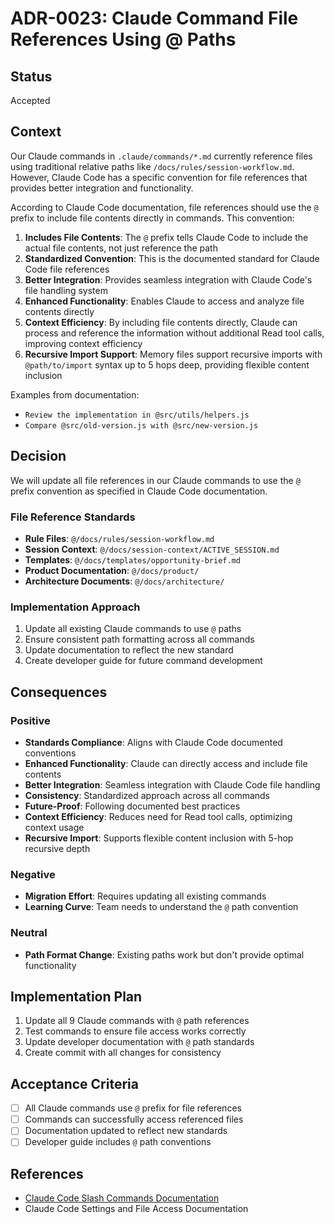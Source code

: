 # ADR-0023: Claude Command File References Using @ Paths

## Status
Accepted

## Context
Our Claude commands in `.claude/commands/*.md` currently reference files using traditional relative paths like `/docs/rules/session-workflow.md`. However, Claude Code has a specific convention for file references that provides better integration and functionality.

According to Claude Code documentation, file references should use the `@` prefix to include file contents directly in commands. This convention:

1. **Includes File Contents**: The `@` prefix tells Claude Code to include the actual file contents, not just reference the path
2. **Standardized Convention**: This is the documented standard for Claude Code file references
3. **Better Integration**: Provides seamless integration with Claude Code's file handling system
4. **Enhanced Functionality**: Enables Claude to access and analyze file contents directly
5. **Context Efficiency**: By including file contents directly, Claude can process and reference the information without additional Read tool calls, improving context efficiency
6. **Recursive Import Support**: Memory files support recursive imports with `@path/to/import` syntax up to 5 hops deep, providing flexible content inclusion

Examples from documentation:
- `Review the implementation in @src/utils/helpers.js`
- `Compare @src/old-version.js with @src/new-version.js`

## Decision
We will update all file references in our Claude commands to use the `@` prefix convention as specified in Claude Code documentation.

### File Reference Standards
- **Rule Files**: `@/docs/rules/session-workflow.md`
- **Session Context**: `@/docs/session-context/ACTIVE_SESSION.md`
- **Templates**: `@/docs/templates/opportunity-brief.md`
- **Product Documentation**: `@/docs/product/`
- **Architecture Documents**: `@/docs/architecture/`

### Implementation Approach
1. Update all existing Claude commands to use `@` paths
2. Ensure consistent path formatting across all commands
3. Update documentation to reflect the new standard
4. Create developer guide for future command development

## Consequences

### Positive
- **Standards Compliance**: Aligns with Claude Code documented conventions
- **Enhanced Functionality**: Claude can directly access and include file contents
- **Better Integration**: Seamless integration with Claude Code file handling
- **Consistency**: Standardized approach across all commands
- **Future-Proof**: Following documented best practices
- **Context Efficiency**: Reduces need for Read tool calls, optimizing context usage
- **Recursive Import**: Supports flexible content inclusion with 5-hop recursive depth

### Negative
- **Migration Effort**: Requires updating all existing commands
- **Learning Curve**: Team needs to understand the `@` path convention

### Neutral
- **Path Format Change**: Existing paths work but don't provide optimal functionality

## Implementation Plan
1. Update all 9 Claude commands with `@` path references
2. Test commands to ensure file access works correctly
3. Update developer documentation with `@` path standards
4. Create commit with all changes for consistency

## Acceptance Criteria
- [ ] All Claude commands use `@` prefix for file references
- [ ] Commands can successfully access referenced files
- [ ] Documentation updated to reflect new standards
- [ ] Developer guide includes `@` path conventions

## References
- [Claude Code Slash Commands Documentation](https://docs.anthropic.com/en/docs/claude-code/slash-commands)
- Claude Code Settings and File Access Documentation